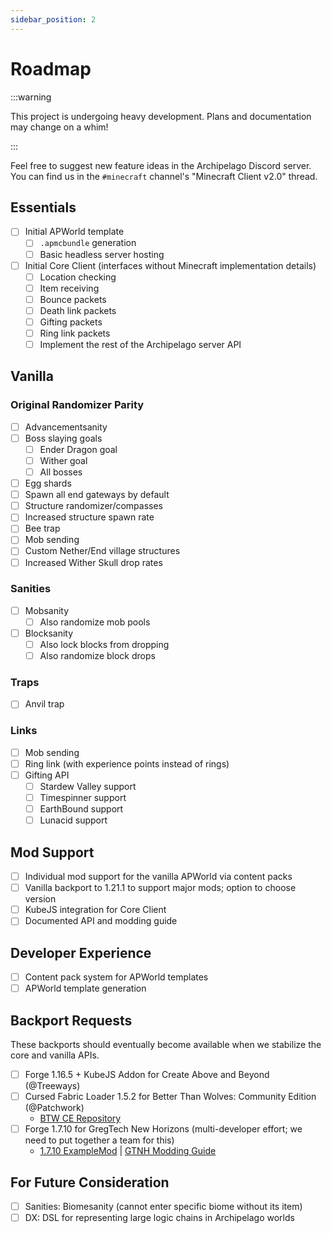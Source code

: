 ```yaml
---
sidebar_position: 2
---
```


# Roadmap

:::warning

This project is undergoing heavy development. Plans and documentation may change on a whim!

:::

Feel free to suggest new feature ideas in the Archipelago Discord server.
You can find us in the `#minecraft` channel's "Minecraft Client v2.0" thread.

## Essentials

- [ ] Initial APWorld template
  - [ ] `.apmcbundle` generation
  - [ ] Basic headless server hosting
- [ ] Initial Core Client (interfaces without Minecraft implementation details)
  - [ ] Location checking
  - [ ] Item receiving
  - [ ] Bounce packets
  - [ ] Death link packets
  - [ ] Gifting packets
  - [ ] Ring link packets
  - [ ] Implement the rest of the Archipelago server API

## Vanilla

### Original Randomizer Parity
- [ ] Advancementsanity
- [ ] Boss slaying goals
  - [ ] Ender Dragon goal
  - [ ] Wither goal
  - [ ] All bosses
- [ ] Egg shards
- [ ] Spawn all end gateways by default
- [ ] Structure randomizer/compasses
- [ ] Increased structure spawn rate
- [ ] Bee trap
- [ ] Mob sending
- [ ] Custom Nether/End village structures
- [ ] Increased Wither Skull drop rates

### Sanities
- [ ] Mobsanity
  - [ ] Also randomize mob pools
- [ ] Blocksanity
  - [ ] Also lock blocks from dropping
  - [ ] Also randomize block drops

### Traps
- [ ] Anvil trap

### Links
- [ ] Mob sending
- [ ] Ring link (with experience points instead of rings)
- [ ] Gifting API
  - [ ] Stardew Valley support
  - [ ] Timespinner support
  - [ ] EarthBound support
  - [ ] Lunacid support

## Mod Support
- [ ] Individual mod support for the vanilla APWorld via content packs
- [ ] Vanilla backport to 1.21.1 to support major mods; option to choose version
- [ ] KubeJS integration for Core Client
- [ ] Documented API and modding guide

## Developer Experience
- [ ] Content pack system for APWorld templates
- [ ] APWorld template generation

## Backport Requests

These backports should eventually become available when we stabilize the core and vanilla APIs.

- [ ] Forge 1.16.5 + KubeJS Addon for Create Above and Beyond (@Treeways)
- [ ] Cursed Fabric Loader 1.5.2 for Better Than Wolves: Community Edition (@Patchwork)
  - [BTW CE Repository](https://github.com/BTW-Community/BTW-Public?tab=readme-ov-file)
- [ ] Forge 1.7.10 for GregTech New Horizons (multi-developer effort; we need to put together a team for this)
  - [1.7.10 ExampleMod](https://github.com/GTNewHorizons/ExampleMod1.7.10) | [GTNH Modding Guide](https://gtnh.miraheze.org/wiki/Development)

## For Future Consideration
- [ ] Sanities: Biomesanity (cannot enter specific biome without its item)
- [ ] DX: DSL for representing large logic chains in Archipelago worlds

